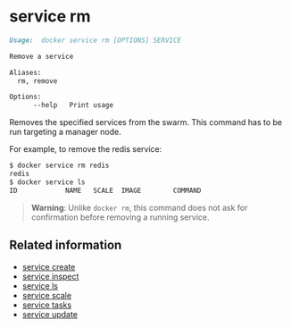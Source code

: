 <!--[metadata]>
+++
title = "service rm"
description = "The service rm command description and usage"
keywords = ["service, rm"]
advisory = "rc"
[menu.main]
parent = "smn_cli"
+++
<![end-metadata]-->

# service rm

```Markdown
Usage:	docker service rm [OPTIONS] SERVICE

Remove a service

Aliases:
  rm, remove

Options:
      --help   Print usage
```

Removes the specified services from the swarm. This command has to be run
targeting a manager node.

For example, to remove the redis service:

```bash
$ docker service rm redis
redis
$ docker service ls
ID            NAME   SCALE  IMAGE        COMMAND
```

> **Warning**: Unlike `docker rm`, this command does not ask for confirmation
> before removing a running service.



## Related information

* [service create](service_create.md)
* [service inspect](service_inspect.md)
* [service ls](service_ls.md)
* [service scale](service_scale.md)
* [service tasks](service_tasks.md)
* [service update](service_update.md)

